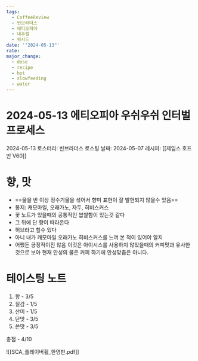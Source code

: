 ```yaml
---
tags:
  - CoffeeReview
  - 빈브라더스
  - 에티오피아
  - 내추럴
  - 워시드
date: '"2024-05-13"'
rate: 
major_change:
  - dose
  - recipe
  - hot
  - slowfeeding
  - water
---
```

# 2024-05-13 에티오피아 우쉬우쉬 인터벌 프로세스
2024-05-13
로스터리: 빈브라더스
로스팅 날짜: 2024-05-07
레시피: [[제임스 호프만 V60]]
# 향, 맛
- ==물을 반 이상 정수기물을 섞어서 향미 표현이 잘 발현되지 않을수 있음==
- 봉지: 캐모마일, 오래가노, 자두, 히비스커스
- 꽃 노트가 있을때의 공통적인 쌉쌀함이 있는것 같다
- 그 뒤에 단 향이 따라온다
- 허브라고 할수 있다
- 아니 내가 캐모마일 오래가노 히비스커스를 느껴 본 적이 있어야 알지
- 어쨌든 긍정적이진 않음 이것은 아이시스를 사용하지 않았을때의 커피맛과 유사한것으로 보아 현재 안성의 물은 커피 하기에 안성맞춤은 아니다.
# 테이스팅 노트
1. 향 - 3/5
2. 질감 - 1/5
3. 산미 - 1/5
4. 단맛 - 3/5
5. 쓴맛 - 3/5

총점 - 4/10



![[SCA_플레이버휠_한영판.pdf]]
